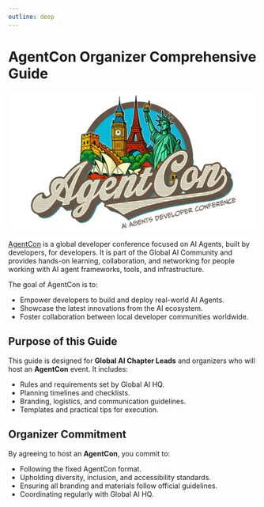 ```yaml
---
outline: deep
---
```

# AgentCon Organizer Comprehensive Guide

![General logo](/media/agentcon/agentcon_banner_v3.jpg) 

[AgentCon](http://agentcon.dev/) is a global developer conference focused on AI Agents, built by developers, for developers. It is part of the Global AI Community and provides hands-on learning, collaboration, and networking for people working with AI agent frameworks, tools, and infrastructure.

The goal of AgentCon is to:

- Empower developers to build and deploy real-world AI Agents. 
- Showcase the latest innovations from the AI ecosystem. 
- Foster collaboration between local developer communities worldwide. 

## Purpose of this Guide

This guide is designed for **Global AI Chapter Leads** and organizers who will host an **AgentCon** event. It includes:

- Rules and requirements set by Global AI HQ.  
- Planning timelines and checklists.  
- Branding, logistics, and communication guidelines.  
- Templates and practical tips for execution.  


## Organizer Commitment

By agreeing to host an **AgentCon**, you commit to:

- Following the fixed AgentCon format.  
- Upholding diversity, inclusion, and accessibility standards.  
- Ensuring all branding and materials follow official guidelines.  
- Coordinating regularly with Global AI HQ.  

